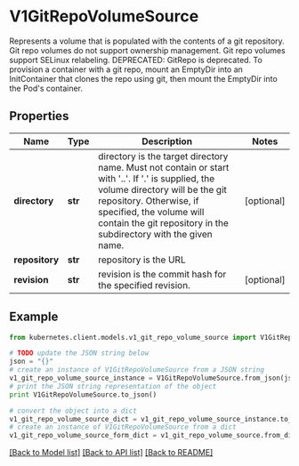 # V1GitRepoVolumeSource

Represents a volume that is populated with the contents of a git repository. Git repo volumes do not support ownership management. Git repo volumes support SELinux relabeling.  DEPRECATED: GitRepo is deprecated. To provision a container with a git repo, mount an EmptyDir into an InitContainer that clones the repo using git, then mount the EmptyDir into the Pod's container.

## Properties

Name | Type | Description | Notes
------------ | ------------- | ------------- | -------------
**directory** | **str** | directory is the target directory name. Must not contain or start with &#39;..&#39;.  If &#39;.&#39; is supplied, the volume directory will be the git repository.  Otherwise, if specified, the volume will contain the git repository in the subdirectory with the given name. | [optional] 
**repository** | **str** | repository is the URL | 
**revision** | **str** | revision is the commit hash for the specified revision. | [optional] 

## Example

```python
from kubernetes.client.models.v1_git_repo_volume_source import V1GitRepoVolumeSource

# TODO update the JSON string below
json = "{}"
# create an instance of V1GitRepoVolumeSource from a JSON string
v1_git_repo_volume_source_instance = V1GitRepoVolumeSource.from_json(json)
# print the JSON string representation of the object
print V1GitRepoVolumeSource.to_json()

# convert the object into a dict
v1_git_repo_volume_source_dict = v1_git_repo_volume_source_instance.to_dict()
# create an instance of V1GitRepoVolumeSource from a dict
v1_git_repo_volume_source_form_dict = v1_git_repo_volume_source.from_dict(v1_git_repo_volume_source_dict)
```
[[Back to Model list]](../README.md#documentation-for-models) [[Back to API list]](../README.md#documentation-for-api-endpoints) [[Back to README]](../README.md)


